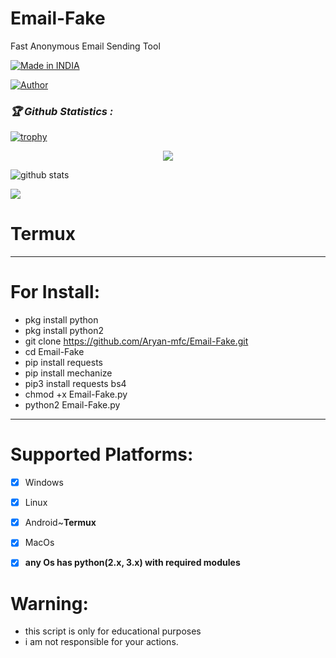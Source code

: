 # Email-Fake
Fast Anonymous Email Sending Tool 


<p align="left">
<a href="#"><img title="Made in INDIA" src="https://img.shields.io/badge/MADE%20IN-INDIA-green?colorA=%23ff0000&colorI=%23017e40&style=for-the-badge"></a>



<a href="https://github.com/Aryan-Mfc"><img title="Author" src="https://img.shields.io/badge/Author-Aryan--Mfc-red.svg?style=for-the-badge&logo=github"></a>
</p>


<h3><b><i>🏆 Github Statistics :</i></b></h3>
<a href="https://github.com/Aryan-Mfc"><img title="trophy" src="https://github-profile-trophy.vercel.app/?username=Aryan-Mfc&theme=monokai"></a>
</p>  
<p align="center"> 
 
 <img src="https://profile-counter.glitch.me/Aryan-Mfc/count.svg" />
</p>
 
![github stats](https://github-readme-stats.vercel.app/api?username=Aryan-Mfc&show_icons=true&include_all_commits=true&theme=chartreuse-dark&cache_seconds=3200)
 
<img align="center" src="https://github-readme-stats.anuraghazra1.vercel.app/api/top-langs/?username=Aryan-Mfc&layout=compact&theme=chartreuse-dark" />
<p align="center"> 


# Termux

***

# For Install:


 - pkg install python
 - pkg install python2
 - git clone https://github.com/Aryan-mfc/Email-Fake.git
 - cd Email-Fake
 - pip install requests
 - pip install mechanize
 - pip3 install requests bs4
 - chmod +x Email-Fake.py
 - python2 Email-Fake.py



***

# Supported Platforms:
- [x] Windows
- [x] Linux
- [x] Android~**Termux**
- [x] MacOs
- [x] **any Os has python(2.x, 3.x) with required modules**


# Warning:
  * this script is only for educational purposes
  * i am not responsible for your actions.
